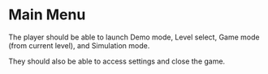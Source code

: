 # Main Menu

The player should be able to launch Demo mode, Level select, Game mode (from
current level), and Simulation mode.

They should also be able to access settings and close the game.
